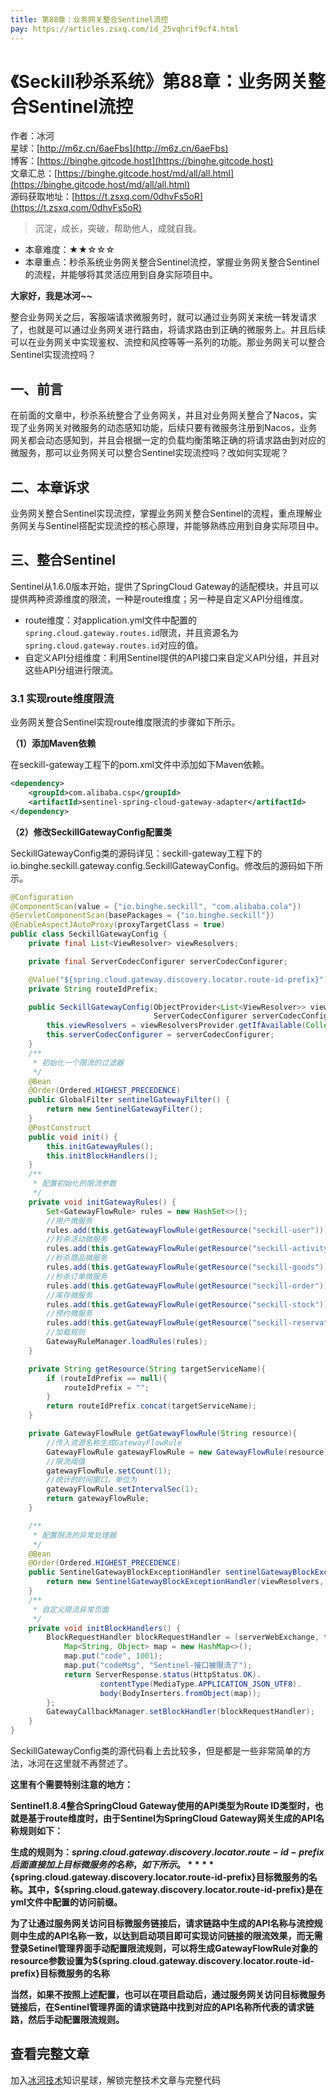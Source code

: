 ```yaml
---
title: 第88章：业务网关整合Sentinel流控
pay: https://articles.zsxq.com/id_25vqhrif9cf4.html
---
```


# 《Seckill秒杀系统》第88章：业务网关整合Sentinel流控

作者：冰河
<br/>星球：[http://m6z.cn/6aeFbs](http://m6z.cn/6aeFbs)
<br/>博客：[https://binghe.gitcode.host](https://binghe.gitcode.host)
<br/>文章汇总：[https://binghe.gitcode.host/md/all/all.html](https://binghe.gitcode.host/md/all/all.html)
<br/>源码获取地址：[https://t.zsxq.com/0dhvFs5oR](https://t.zsxq.com/0dhvFs5oR)

> 沉淀，成长，突破，帮助他人，成就自我。

* 本章难度：★★☆☆☆
* 本章重点：秒杀系统业务网关整合Sentinel流控，掌握业务网关整合Sentinel的流程，并能够将其灵活应用到自身实际项目中。

**大家好，我是冰河~~**

整合业务网关之后，客服端请求微服务时，就可以通过业务网关来统一转发请求了，也就是可以通过业务网关进行路由，将请求路由到正确的微服务上。并且后续可以在业务网关中实现鉴权、流控和风控等等一系列的功能。那业务网关可以整合Sentinel实现流控吗？

## 一、前言

在前面的文章中，秒杀系统整合了业务网关，并且对业务网关整合了Nacos，实现了业务网关对微服务的动态感知功能，后续只要有微服务注册到Nacos，业务网关都会动态感知到，并且会根据一定的负载均衡策略正确的将请求路由到对应的微服务，那可以业务网关可以整合Sentinel实现流控吗？改如何实现呢？

## 二、本章诉求

业务网关整合Sentinel实现流控，掌握业务网关整合Sentinel的流程，重点理解业务网关与Sentinel搭配实现流控的核心原理，并能够熟练应用到自身实际项目中。

## 三、整合Sentinel

Sentinel从1.6.0版本开始，提供了SpringCloud Gateway的适配模块，并且可以提供两种资源维度的限流，一种是route维度；另一种是自定义API分组维度。

* route维度：对application.yml文件中配置的`spring.cloud.gateway.routes.id`限流，并且资源名为`spring.cloud.gateway.routes.id`对应的值。
* 自定义API分组维度：利用Sentinel提供的API接口来自定义API分组，并且对这些API分组进行限流。

### 3.1 实现route维度限流

业务网关整合Sentinel实现route维度限流的步骤如下所示。

**（1）添加Maven依赖**

在seckill-gateway工程下的pom.xml文件中添加如下Maven依赖。

```xml
<dependency>
    <groupId>com.alibaba.csp</groupId>
    <artifactId>sentinel-spring-cloud-gateway-adapter</artifactId>
</dependency>
```

**（2）修改SeckillGatewayConfig配置类**

SeckillGatewayConfig类的源码详见：seckill-gateway工程下的io.binghe.seckill.gateway.config.SeckillGatewayConfig。修改后的源码如下所示。

```java
@Configuration
@ComponentScan(value = {"io.binghe.seckill", "com.alibaba.cola"})
@ServletComponentScan(basePackages = {"io.binghe.seckill"})
@EnableAspectJAutoProxy(proxyTargetClass = true)
public class SeckillGatewayConfig {
    private final List<ViewResolver> viewResolvers;

    private final ServerCodecConfigurer serverCodecConfigurer;

    @Value("${spring.cloud.gateway.discovery.locator.route-id-prefix}")
    private String routeIdPrefix;

    public SeckillGatewayConfig(ObjectProvider<List<ViewResolver>> viewResolversProvider,
                                ServerCodecConfigurer serverCodecConfigurer) {
        this.viewResolvers = viewResolversProvider.getIfAvailable(Collections::emptyList);
        this.serverCodecConfigurer = serverCodecConfigurer;
    }
    /**
     * 初始化一个限流的过滤器
     */
    @Bean
    @Order(Ordered.HIGHEST_PRECEDENCE)
    public GlobalFilter sentinelGatewayFilter() {
        return new SentinelGatewayFilter();
    }
    @PostConstruct
    public void init() {
        this.initGatewayRules();
        this.initBlockHandlers();
    }
    /**
     * 配置初始化的限流参数
     */
    private void initGatewayRules() {
        Set<GatewayFlowRule> rules = new HashSet<>();
        //用户微服务
        rules.add(this.getGatewayFlowRule(getResource("seckill-user")));
        //秒杀活动微服务
        rules.add(this.getGatewayFlowRule(getResource("seckill-activity")));
        //秒杀商品微服务
        rules.add(this.getGatewayFlowRule(getResource("seckill-goods")));
        //秒杀订单微服务
        rules.add(this.getGatewayFlowRule(getResource("seckill-order")));
        //库存微服务
        rules.add(this.getGatewayFlowRule(getResource("seckill-stock")));
        //预约微服务
        rules.add(this.getGatewayFlowRule(getResource("seckill-reservation")));
        //加载规则
        GatewayRuleManager.loadRules(rules);
    }

    private String getResource(String targetServiceName){
        if (routeIdPrefix == null){
            routeIdPrefix = "";
        }
        return routeIdPrefix.concat(targetServiceName);
    }

    private GatewayFlowRule getGatewayFlowRule(String resource){
        //传入资源名称生成GatewayFlowRule
        GatewayFlowRule gatewayFlowRule = new GatewayFlowRule(resource);
        //限流阈值
        gatewayFlowRule.setCount(1);
        //统计的时间窗口，单位为
        gatewayFlowRule.setIntervalSec(1);
        return gatewayFlowRule;
    }

    /**
     * 配置限流的异常处理器
     */
    @Bean
    @Order(Ordered.HIGHEST_PRECEDENCE)
    public SentinelGatewayBlockExceptionHandler sentinelGatewayBlockExceptionHandler() {
        return new SentinelGatewayBlockExceptionHandler(viewResolvers, serverCodecConfigurer);
    }
    /**
     * 自定义限流异常页面
     */
    private void initBlockHandlers() {
        BlockRequestHandler blockRequestHandler = (serverWebExchange, throwable)-> {
            Map<String, Object> map = new HashMap<>();
            map.put("code", 1001);
            map.put("codeMsg", "Sentinel-接口被限流了");
            return ServerResponse.status(HttpStatus.OK).
                    contentType(MediaType.APPLICATION_JSON_UTF8).
                    body(BodyInserters.fromObject(map));
        };
        GatewayCallbackManager.setBlockHandler(blockRequestHandler);
    }
}
```

SeckillGatewayConfig类的源代码看上去比较多，但是都是一些非常简单的方法，冰河在这里就不再赘述了。

**这里有个需要特别注意的地方：**

**Sentinel1.8.4整合SpringCloud Gateway使用的API类型为Route ID类型时，也就是基于route维度时，由于Sentinel为SpringCloud Gateway网关生成的API名称规则如下：**

**生成的规则为：${spring.cloud.gateway.discovery.locator.route-id-prefix}后面直接加上目标微服务的名称，如下所示。**
**${spring.cloud.gateway.discovery.locator.route-id-prefix}目标微服务的名称。其中，${spring.cloud.gateway.discovery.locator.route-id-prefix}是在yml文件中配置的访问前缀。**

**为了让通过服务网关访问目标微服务链接后，请求链路中生成的API名称与流控规则中生成的API名称一致，以达到启动项目即可实现访问链接的限流效果，而无需登录Setinel管理界面手动配置限流规则，可以将生成GatewayFlowRule对象的resource参数设置为${spring.cloud.gateway.discovery.locator.route-id-prefix}目标微服务的名称**

**当然，如果不按照上述配置，也可以在项目启动后，通过服务网关访问目标微服务链接后，在Sentinel管理界面的请求链路中找到对应的API名称所代表的请求链路，然后手动配置限流规则。**

## 查看完整文章

加入[冰河技术](http://m6z.cn/6aeFbs)知识星球，解锁完整技术文章与完整代码